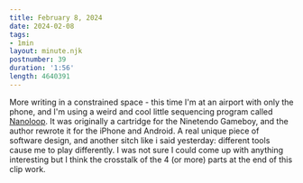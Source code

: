 ```yaml
---
title: February 8, 2024
date: 2024-02-08
tags:
- 1min
layout: minute.njk
postnumber: 39
duration: '1:56'
length: 4640391
---
```

More writing in a constrained space - this time I'm at an airport with only the phone, and I'm using a weird and cool little sequencing program called [Nanoloop](https://nanoloop.com/).  It was originally a cartridge for the Ninetendo Gameboy, and the author rewrote it for the iPhone and Android. A real unique piece of software design, and another sitch like i said yesterday: different tools cause me to play differently. I was not sure I could come up with anything interesting but I think the crosstalk of the 4 (or more) parts at the end of this clip work.  




